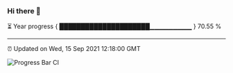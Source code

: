 ### Hi there 👋

⏳ Year progress { █████████████████████▁▁▁▁▁▁▁▁▁ } 70.55 %

---

⏰ Updated on Wed, 15 Sep 2021 12:18:00 GMT

![Progress Bar CI](https://github.com/liununu/liununu/workflows/Progress%20Bar%20CI/badge.svg)
